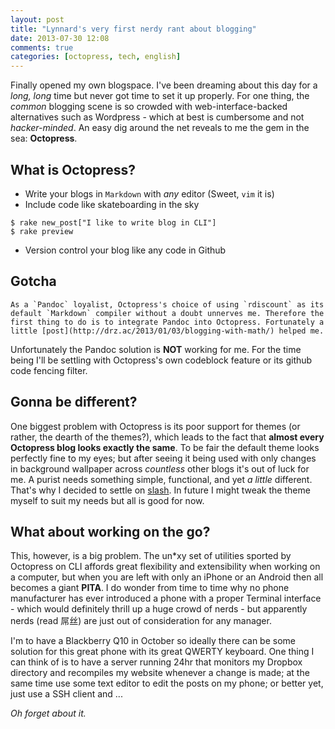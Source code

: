 ```yaml
---
layout: post
title: "Lynnard's very first nerdy rant about blogging"
date: 2013-07-30 12:08
comments: true
categories: [octopress, tech, english]
---
```


Finally opened my own blogspace. I've been dreaming about this day for a *long, long* time but never got time to set it up properly. For one thing, the *common* blogging scene is so crowded with web-interface-backed alternatives such as Wordpress - which at best is cumbersome and not *hacker-minded*. An easy dig around the net reveals to me the gem in the sea: **Octopress**. 

What is Octopress?
------------------

* Write your blogs in `Markdown` with *any* editor (Sweet, `vim` it is)
* Include code like skateboarding in the sky

```
$ rake new_post["I like to write blog in CLI"]
$ rake preview
```

* Version control your blog like any code in Github


Gotcha
------

~~~
As a `Pandoc` loyalist, Octopress's choice of using `rdiscount` as its default `Markdown` compiler without a doubt unnerves me. Therefore the first thing to do is to integrate Pandoc into Octopress. Fortunately a little [post](http://drz.ac/2013/01/03/blogging-with-math/) helped me.
~~~

Unfortunately the Pandoc solution is **NOT** working for me. For the time being I'll be settling with Octopress's own codeblock feature or its github code fencing filter.

Gonna be different?
-------------------

One biggest problem with Octopress is its poor support for themes (or rather, the dearth of the themes?), which leads to the fact that **almost every Octopress blog looks exactly the same**. To be fair the default theme looks perfectly fine to my eyes; but after seeing it being used with only changes in background wallpaper across *countless* other blogs it's out of luck for me. A purist needs something simple, functional, and yet *a little* different. That's why I decided to settle on [slash](http://zespia.tw/Octopress-Theme-Slash/index.html). In future I might tweak the theme myself to suit my needs but all is good for now.

What about working on the go?
-----------------------------

This, however, is a big problem. The un\*xy set of utilities sported by Octopress on CLI affords great flexibility and extensibility when working on a computer, but when you are left with only an iPhone or an Android then all becomes a giant **PITA**. I do wonder from time to time why no phone manufacturer has ever introduced a phone with a proper Terminal interface - which would definitely thrill up a huge crowd of nerds - but apparently nerds (read 屌丝) are just out of consideration for any manager. 

I'm to have a Blackberry Q10 in October so ideally there can be some solution for this great phone with its great QWERTY keyboard. One thing I can think of is to have a server running 24hr that monitors my Dropbox directory and recompiles my website whenever a change is made; at the same time use some text editor to edit the posts on my phone; or better yet, just use a SSH client and ...

*Oh forget about it.*














